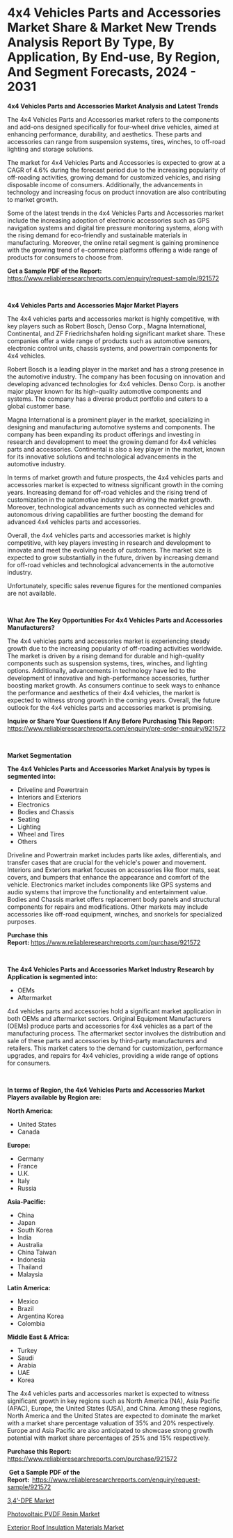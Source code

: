 <p><h1>4x4 Vehicles Parts and Accessories Market Share & Market New Trends Analysis Report By Type, By Application, By End-use, By Region, And Segment Forecasts, 2024 - 2031</h1></p><p><strong>4x4 Vehicles Parts and Accessories Market Analysis and Latest Trends</strong></p>
<p><p>The 4x4 Vehicles Parts and Accessories market refers to the components and add-ons designed specifically for four-wheel drive vehicles, aimed at enhancing performance, durability, and aesthetics. These parts and accessories can range from suspension systems, tires, winches, to off-road lighting and storage solutions.</p><p>The market for 4x4 Vehicles Parts and Accessories is expected to grow at a CAGR of 4.6% during the forecast period due to the increasing popularity of off-roading activities, growing demand for customized vehicles, and rising disposable income of consumers. Additionally, the advancements in technology and increasing focus on product innovation are also contributing to market growth.</p><p>Some of the latest trends in the 4x4 Vehicles Parts and Accessories market include the increasing adoption of electronic accessories such as GPS navigation systems and digital tire pressure monitoring systems, along with the rising demand for eco-friendly and sustainable materials in manufacturing. Moreover, the online retail segment is gaining prominence with the growing trend of e-commerce platforms offering a wide range of products for consumers to choose from.</p></p>
<p><strong>Get a Sample PDF of the Report:&nbsp;</strong> <a href="https://www.reliableresearchreports.com/enquiry/request-sample/921572">https://www.reliableresearchreports.com/enquiry/request-sample/921572</a></p>
<p>&nbsp;</p>
<p><strong>4x4 Vehicles Parts and Accessories Major Market Players</strong></p>
<p><p>The 4x4 vehicles parts and accessories market is highly competitive, with key players such as Robert Bosch, Denso Corp., Magna International, Continental, and ZF Friedrichshafen holding significant market share. These companies offer a wide range of products such as automotive sensors, electronic control units, chassis systems, and powertrain components for 4x4 vehicles.</p><p>Robert Bosch is a leading player in the market and has a strong presence in the automotive industry. The company has been focusing on innovation and developing advanced technologies for 4x4 vehicles. Denso Corp. is another major player known for its high-quality automotive components and systems. The company has a diverse product portfolio and caters to a global customer base.</p><p>Magna International is a prominent player in the market, specializing in designing and manufacturing automotive systems and components. The company has been expanding its product offerings and investing in research and development to meet the growing demand for 4x4 vehicles parts and accessories. Continental is also a key player in the market, known for its innovative solutions and technological advancements in the automotive industry.</p><p>In terms of market growth and future prospects, the 4x4 vehicles parts and accessories market is expected to witness significant growth in the coming years. Increasing demand for off-road vehicles and the rising trend of customization in the automotive industry are driving the market growth. Moreover, technological advancements such as connected vehicles and autonomous driving capabilities are further boosting the demand for advanced 4x4 vehicles parts and accessories.</p><p>Overall, the 4x4 vehicles parts and accessories market is highly competitive, with key players investing in research and development to innovate and meet the evolving needs of customers. The market size is expected to grow substantially in the future, driven by increasing demand for off-road vehicles and technological advancements in the automotive industry.</p><p>Unfortunately, specific sales revenue figures for the mentioned companies are not available.</p></p>
<p>&nbsp;</p>
<p><strong>What Are The Key Opportunities For 4x4 Vehicles Parts and Accessories Manufacturers?</strong></p>
<p><p>The 4x4 vehicles parts and accessories market is experiencing steady growth due to the increasing popularity of off-roading activities worldwide. The market is driven by a rising demand for durable and high-quality components such as suspension systems, tires, winches, and lighting options. Additionally, advancements in technology have led to the development of innovative and high-performance accessories, further boosting market growth. As consumers continue to seek ways to enhance the performance and aesthetics of their 4x4 vehicles, the market is expected to witness strong growth in the coming years. Overall, the future outlook for the 4x4 vehicles parts and accessories market is promising.</p></p>
<p><strong>Inquire or Share Your Questions If Any Before Purchasing This Report:</strong> <a href="https://www.reliableresearchreports.com/enquiry/pre-order-enquiry/921572">https://www.reliableresearchreports.com/enquiry/pre-order-enquiry/921572</a></p>
<p>&nbsp;</p>
<p><strong>Market Segmentation</strong></p>
<p><strong>The 4x4 Vehicles Parts and Accessories Market Analysis by types is segmented into:</strong></p>
<p><ul><li>Driveline and Powertrain</li><li>Interiors and Exteriors</li><li>Electronics</li><li>Bodies and Chassis</li><li>Seating</li><li>Lighting</li><li>Wheel and Tires</li><li>Others</li></ul></p>
<p><p>Driveline and Powertrain market includes parts like axles, differentials, and transfer cases that are crucial for the vehicle's power and movement. Interiors and Exteriors market focuses on accessories like floor mats, seat covers, and bumpers that enhance the appearance and comfort of the vehicle. Electronics market includes components like GPS systems and audio systems that improve the functionality and entertainment value. Bodies and Chassis market offers replacement body panels and structural components for repairs and modifications. Other markets may include accessories like off-road equipment, winches, and snorkels for specialized purposes.</p></p>
<p><strong>Purchase this Report:&nbsp;</strong><a href="https://www.reliableresearchreports.com/purchase/921572">https://www.reliableresearchreports.com/purchase/921572</a></p>
<p>&nbsp;</p>
<p><strong>The 4x4 Vehicles Parts and Accessories Market Industry Research by Application is segmented into:</strong></p>
<p><ul><li>OEMs</li><li>Aftermarket</li></ul></p>
<p><p>4x4 vehicles parts and accessories hold a significant market application in both OEMs and aftermarket sectors. Original Equipment Manufacturers (OEMs) produce parts and accessories for 4x4 vehicles as a part of the manufacturing process. The aftermarket sector involves the distribution and sale of these parts and accessories by third-party manufacturers and retailers. This market caters to the demand for customization, performance upgrades, and repairs for 4x4 vehicles, providing a wide range of options for consumers.</p></p>
<p>&nbsp;</p>
<p><strong>In terms of Region, the 4x4 Vehicles Parts and Accessories Market Players available by Region are:</strong></p>
<p>
    <p> <strong> North America: </strong>
        <ul>
            <li>United States</li>
            <li>Canada</li>
        </ul>
        </p> 
    <p> <strong> Europe: </strong>
        <ul>
            <li>Germany</li>
            <li>France</li>
            <li>U.K.</li>
            <li>Italy</li>
            <li>Russia</li>
        </ul>
        </p> 
    <p> <strong> Asia-Pacific: </strong>
        <ul>
            <li>China</li>
            <li>Japan</li>
            <li>South Korea</li>
            <li>India</li>
            <li>Australia</li>
            <li>China Taiwan</li>
            <li>Indonesia</li>
            <li>Thailand</li>
            <li>Malaysia</li>
        </ul>
        </p> 
    <p> <strong> Latin America: </strong>
        <ul>
            <li>Mexico</li>
            <li>Brazil</li>
            <li>Argentina Korea</li>
            <li>Colombia</li>
        </ul>
        </p> 
    <p> <strong> Middle East & Africa: </strong>
        <ul>
            <li>Turkey</li>
            <li>Saudi</li>
            <li>Arabia</li>
            <li>UAE</li>
            <li>Korea</li>
        </ul>
    </p>
    </p>
<p><p>The 4x4 vehicles parts and accessories market is expected to witness significant growth in key regions such as North America (NA), Asia Pacific (APAC), Europe, the United States (USA), and China. Among these regions, North America and the United States are expected to dominate the market with a market share percentage valuation of 35% and 20% respectively. Europe and Asia Pacific are also anticipated to showcase strong growth potential with market share percentages of 25% and 15% respectively.</p></p>
<p><strong>Purchase this Report: </strong><a href="https://www.reliableresearchreports.com/purchase/921572">https://www.reliableresearchreports.com/purchase/921572</a></p>
<p>&nbsp;<strong>Get a Sample PDF of the Report:&nbsp;&nbsp;</strong><a href="https://www.reliableresearchreports.com/enquiry/request-sample/921572">https://www.reliableresearchreports.com/enquiry/request-sample/921572</a></p>
<p><strong></strong></p>
<p><p><a href="https://view.publitas.com/reportprime-1/34-dpe-market-insights-market-players-and-forecast-till-2030/">3,4’-DPE Market</a></p><p><a href="https://view.publitas.com/reportprime-1/photovoltaic-pvdf-resin-market-dynamics-2023-2030-also-about-its-market-trends-projections-and-opportunities/">Photovoltaic PVDF Resin Market</a></p><p><a href="https://view.publitas.com/reportprime-1/exterior-roof-insulation-materials-market-challenges-opportunities-and-growth-drivers-and-major-market-players-forecasted-for-period-from-2023-2030/">Exterior Roof Insulation Materials Market</a></p></p>